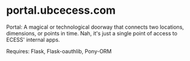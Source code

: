 # portal.ubcecess.com
Portal: A magical or technological doorway that connects two locations, dimensions, or points in time. Nah, it's just a single point of access to ECESS' internal apps.

Requires: Flask, Flask-oauthlib, Pony-ORM
